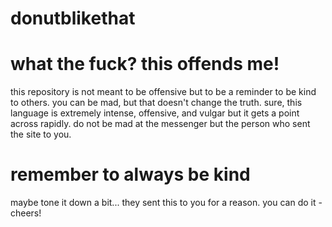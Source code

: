 # donutblikethat

# what the fuck? this offends me!

this repository is not meant to be offensive but to be a reminder to be kind to others. you can be mad, but that doesn't change the truth. sure, this language is extremely intense, offensive, and vulgar but it gets a point across rapidly. 
do not be mad at the messenger but the person who sent the site to you.

# remember to always be kind
maybe tone it down a bit... they sent this to you for a reason. you can do it - cheers!
